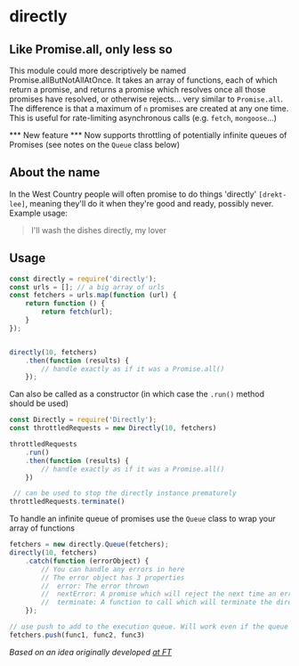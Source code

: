 # directly

## Like Promise.all, only less so

This module could more descriptively be named Promise.allButNotAllAtOnce. It takes an array of functions, each of which return a promise, and returns a promise which resolves once all those promises have resolved, or otherwise rejects... very similar to `Promise.all`. The difference is that a maximum of `n` promises are created at any one time. This is useful for rate-limiting asynchronous calls (e.g. `fetch`, `mongoose`...)

*** New feature ***
Now supports throttling of potentially infinite queues of Promises (see notes on the `Queue` class below)

## About the name
In the West Country people will often promise to do things 'directly' `[drekt-lee]`, meaning they'll do it when they're good and ready, possibly never. Example usage:

> I'll wash the dishes directly, my lover

## Usage

```js
const directly = require('directly');
const urls = []; // a big array of urls
const fetchers = urls.map(function (url) {
    return function () {
        return fetch(url);
    }
});


directly(10, fetchers)
    .then(function (results) {
        // handle exactly as if it was a Promise.all()
    });

```

Can also be called as a constructor (in which case the `.run()` method should be used)

```js
const Directly = require('Directly');
const throttledRequests = new Directly(10, fetchers)

throttledRequests
    .run()
    .then(function (results) {
        // handle exactly as if it was a Promise.all()
    })

 // can be used to stop the directly instance prematurely
throttledRequests.terminate()
```

To handle an infinite queue of promises use the `Queue` class to wrap your array of functions

```js
fetchers = new directly.Queue(fetchers);
directly(10, fetchers)
    .catch(function (errorObject) {
        // You can handle any errors in here
        // The error object has 3 properties
        //  error: The error thrown
        //  nextError: A promise which will reject the next time an error is encountered
        //  terminate: A function to call which will terminate the directly instance
    });

// use push to add to the execution queue. Will work even if the queue has fallen idle
fetchers.push(func1, func2, func3)
```


*Based on an idea originally developed [at FT](https://github.com/Financial-Times/next-user-preferences-api-v2/blob/master/lib/promise-throttle.js)*
